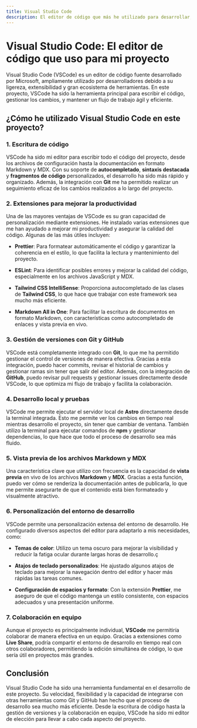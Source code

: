 ```yaml
---
title: Visual Studio Code
description: El editor de código que más he utilizado para desarrollar, gestionar versiones y trabajar de manera eficiente en este proyecto.
---
```


# Visual Studio Code: El editor de código que uso para mi proyecto

Visual Studio Code (VSCode) es un editor de código fuente desarrollado por Microsoft, ampliamente utilizado por desarrolladores debido a su ligereza, extensibilidad y gran ecosistema de herramientas. En este proyecto, VSCode ha sido la herramienta principal para escribir el código, gestionar los cambios, y mantener un flujo de trabajo ágil y eficiente.

## ¿Cómo he utilizado Visual Studio Code en este proyecto?

### 1. **Escritura de código**

VSCode ha sido mi editor para escribir todo el código del proyecto, desde los archivos de configuración hasta la documentación en formato Markdown y MDX. Con su soporte de **autocompletado**, **sintaxis destacada** y **fragmentos de código** personalizados, el desarrollo ha sido más rápido y organizado. Además, la integración con **Git** me ha permitido realizar un seguimiento eficaz de los cambios realizados a lo largo del proyecto.

### 2. **Extensiones para mejorar la productividad**

Una de las mayores ventajas de VSCode es su gran capacidad de personalización mediante extensiones. He instalado varias extensiones que me han ayudado a mejorar mi productividad y asegurar la calidad del código. Algunas de las más útiles incluyen:

- **Prettier**: Para formatear automáticamente el código y garantizar la coherencia en el estilo, lo que facilita la lectura y mantenimiento del proyecto.

- **ESLint**: Para identificar posibles errores y mejorar la calidad del código, especialmente en los archivos JavaScript y MDX.

- **Tailwind CSS IntelliSense**: Proporciona autocompletado de las clases de **Tailwind CSS**, lo que hace que trabajar con este framework sea mucho más eficiente.

- **Markdown All in One**: Para facilitar la escritura de documentos en formato Markdown, con características como autocompletado de enlaces y vista previa en vivo.

### 3. **Gestión de versiones con Git y GitHub**

VSCode está completamente integrado con **Git**, lo que me ha permitido gestionar el control de versiones de manera efectiva. Gracias a esta integración, puedo hacer commits, revisar el historial de cambios y gestionar ramas sin tener que salir del editor. Además, con la integración de **GitHub**, puedo revisar pull requests y gestionar issues directamente desde VSCode, lo que optimiza mi flujo de trabajo y facilita la colaboración.

### 4. **Desarrollo local y pruebas**

VSCode me permite ejecutar el servidor local de **Astro** directamente desde la terminal integrada. Esto me permite ver los cambios en tiempo real mientras desarrollo el proyecto, sin tener que cambiar de ventana. También utilizo la terminal para ejecutar comandos de **npm** y gestionar dependencias, lo que hace que todo el proceso de desarrollo sea más fluido.

### 5. **Vista previa de los archivos Markdown y MDX**

Una característica clave que utilizo con frecuencia es la capacidad de **vista previa** en vivo de los archivos **Markdown** y **MDX**. Gracias a esta función, puedo ver cómo se renderiza la documentación antes de publicarla, lo que me permite asegurarte de que el contenido está bien formateado y visualmente atractivo.

### 6. **Personalización del entorno de desarrollo**

VSCode permite una personalización extensa del entorno de desarrollo. He configurado diversos aspectos del editor para adaptarlo a mis necesidades, como:

- **Temas de color**: Utilizo un tema oscuro para mejorar la visibilidad y reducir la fatiga ocular durante largas horas de desarrollo.ç

- **Atajos de teclado personalizados**: He ajustado algunos atajos de teclado para mejorar la navegación dentro del editor y hacer más rápidas las tareas comunes.

- **Configuración de espacios y formato**: Con la extensión **Prettier**, me aseguro de que el código mantenga un estilo consistente, con espacios adecuados y una presentación uniforme.

### 7. **Colaboración en equipo**

Aunque el proyecto es principalmente individual, **VSCode** me permitiría colaborar de manera efectiva en un equipo. Gracias a extensiones como **Live Share**, podría compartir el entorno de desarrollo en tiempo real con otros colaboradores, permitiendo la edición simultánea de código, lo que sería útil en proyectos más grandes.

## Conclusión

Visual Studio Code ha sido una herramienta fundamental en el desarrollo de este proyecto. Su velocidad, flexibilidad y la capacidad de integrarse con otras herramientas como Git y GitHub han hecho que el proceso de desarrollo sea mucho más eficiente. Desde la escritura de código hasta la gestión de versiones y la colaboración en equipo, VSCode ha sido mi editor de elección para llevar a cabo cada aspecto del proyecto.
